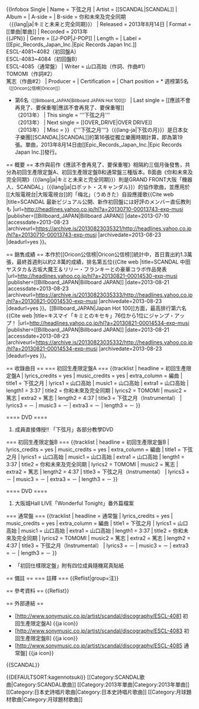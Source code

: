 {{Infobox Single 
| Name            = 下弦之月
| Artist          = [[SCANDAL|SCANDAL]]
| Album           = 
| A-side          =
| B-side          = 你和未來及完全同期<br/>（{{lang|ja|キミと未来と完全同期}}）
| Released        = 2013年8月14日
| Format          = [[單曲|單曲]]
| Recorded        = 2013年<br/>{{JPN}}
| Genre           = [[J-POP|J-POP]]
| Length          = 
| Label           = [[Epic_Records_Japan_Inc.|Epic Records Japan Inc.]]<br/>ESCL-4081~4082（初回盤A）<br/>ESCL-4083~4084（初回盤B）<br/>ESCL-4085（通常盤）
| Writer          = 山口高始（作詞、作曲#1）<br/>TOMOMI（作詞#2）<br/>篤志（作曲#2）
| Producer        = 
| Certification   =
| Chart position  = * 週榜第5名<small>（[[Oricon公信榜|Oricon]]）</small>
* 第6名<small>（[[Billboard_JAPAN|Billboard JAPAN Hot 100]]）</small>
| Last single     = [[應該不會再見了、要保重喔|應該不會再見了、要保重喔]]<br/>（2013年）
| This single     = '''下弦之月'''<br/>（2013年）
| Next single     = [[OVER_DRIVE|OVER DRIVE]]<br/>（2013年）
| Misc = 
}}
《'''下弦之月'''》（{{lang-ja|下弦の月}}）是日本女子樂團[[SCANDAL|SCANDAL]]的第16張<ref group="注">從獨立樂團時期計算，即為第19張。</ref>單曲，2013年8月14日由[[Epic_Records_Japan_Inc.|Epic Records Japan Inc.]]發行。

== 概要 ==
本作與前作《應該不會再見了、要保重喔》相隔約三個月後發售，共分為初回生產限定盤A、初回生產限定盤B和通常盤三種版本。B面曲《你和未來及完全同期》（{{lang|ja|キミと未来と完全同期}}）則是GRAND FRONT大阪「機器人、SCANDAL」（{{lang|ja|ロボット・スキャンダル}}）的協作歌曲，並應用於[[大阪電視台|大阪電視台]]的「梅北」（うめきた）自設應援歌<ref>{{Cite web |title=SCANDAL 最新ビジュアル公開、新作初回盤には好評のメンバー直伝教則も |url=http://headlines.yahoo.co.jp/hl?a=20130710-00013743-exp-musi |publisher=[[Billboard_JAPAN|Billboard JAPAN]] |date=2013-07-10 |accessdate=2013-08-23 |archiveurl=https://archive.is/20130823035321/http://headlines.yahoo.co.jp/hl?a=20130710-00013743-exp-musi |archivedate=2013-08-23 |deadurl=yes }}</ref>。

== 銷售成績 ==
本作於[[Oricon公信榜|Oricon公信榜]]統計中，首日賣出約1.3萬張，最終首週則以約2.8萬的成績，排名第五位<ref>{{Cite web |title=SCANDAL 中田ヤスタカ＆古坂大魔王＆リリー・フランキーとの豪華コラボ作品発表 |url=http://headlines.yahoo.co.jp/hl?a=20130821-00014530-exp-musi |publisher=[[Billboard_JAPAN|Billboard JAPAN]] |date=2013-08-21 |accessdate=2013-08-23 |archiveurl=https://archive.is/20130823035333/http://headlines.yahoo.co.jp/hl?a=20130821-00014530-exp-musi |archivedate=2013-08-23 |deadurl=yes }}</ref>。[[Billboard_JAPAN|Japan Hot 100]]方面，最高排行第六名<ref>{{Cite web |title=キスマイ「キミとのキセキ」76位から1位にジャンプ・アップ！ |url=http://headlines.yahoo.co.jp/hl?a=20130821-00014534-exp-musi |publisher=[[Billboard_JAPAN|Billboard JAPAN]] |date=2013-08-21 |accessdate=2013-08-23 |archiveurl=https://archive.is/20130823035332/http://headlines.yahoo.co.jp/hl?a=20130821-00014534-exp-musi |archivedate=2013-08-23 |deadurl=yes }}</ref>。

== 收錄曲目 ==
=== 初回生產限定盤A ===
{{tracklist
| headline        = 初回生產限定盤A
| lyrics_credits  = yes
| music_credits   = yes
| extra_column    = 編曲
| title1          = 下弦之月
| lyrics1         = 山口高始
| music1          = 山口高始
| extra1          = 山口高始
| length1         = 3:37
| title2          = 你和未來及完全同期
| lyrics2         = TOMOMI
| music2          = 篤志
| extra2          = 篤志
| length2         = 4:37
| title3          = 下弦之月（Instrumental）
| lyrics3         = －
| music3          = －
| extra3          = －
| length3         = －
}}

==== DVD ====
1. 成員直接傳授!! 「下弦月」各部分教學DVD

=== 初回生產限定盤B ===
{{tracklist
| headline        = 初回生產限定盤B
| lyrics_credits  = yes
| music_credits   = yes
| extra_column    = 編曲
| title1          = 下弦之月
| lyrics1         = 山口高始
| music1          = 山口高始
| extra1          = 山口高始
| length1         = 3:37
| title2          = 你和未來及完全同期
| lyrics2         = TOMOMI
| music2          = 篤志
| extra2          = 篤志
| length2         = 4:37
| title3          = 下弦之月（Instrumental）
| lyrics3         = －
| music3          = －
| extra3          = －
| length3         = －
}}

==== DVD ====
1. 大阪城Hall LIVE「Wonderful Tonight」番外篇檔案

=== 通常盤 ===
{{tracklist
| headline        = 通常盤
| lyrics_credits  = yes
| music_credits   = yes
| extra_column    = 編曲
| title1          = 下弦之月
| lyrics1         = 山口高始
| music1          = 山口高始
| extra1          = 山口高始
| length1         = 3:37
| title2          = 你和未來及完全同期
| lyrics2         = TOMOMI
| music2          = 篤志
| extra2          = 篤志
| length2         = 4:37
| title3          = 下弦之月（Instrumental）
| lyrics3         = －
| music3          = －
| extra3          = －
| length3         = －
}}

* 「初回仕樣限定盤」附有四位成員隨機寫真貼紙

== 備註 ==
=== 註釋 ===
{{Reflist|group=注}}

== 參考資料 ==
{{Reflist}}

== 外部連結 ==
* [http://www.sonymusic.co.jp/artist/scandal/discography/ESCL-4081 初回生產限定盤A] {{ja icon}}
* [http://www.sonymusic.co.jp/artist/scandal/discography/ESCL-4083 初回生產限定盤B] {{ja icon}}
* [http://www.sonymusic.co.jp/artist/scandal/discography/ESCL-4085 通常盤] {{ja icon}}

{{SCANDAL}}

{{DEFAULTSORT:kagennotsuki}}
[[Category:SCANDAL歌曲|Category:SCANDAL歌曲]]
[[Category:2013年單曲|Category:2013年單曲]]
[[Category:日本史詩唱片歌曲|Category:日本史詩唱片歌曲]]
[[Category:月球題材歌曲|Category:月球題材歌曲]]